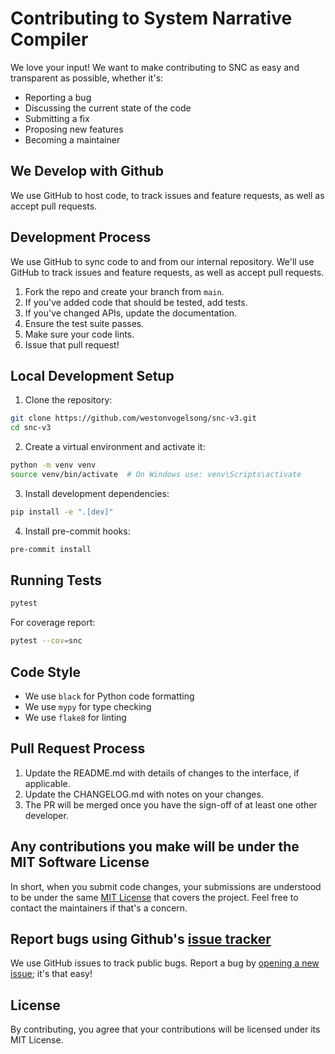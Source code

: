# Contributing to System Narrative Compiler

We love your input! We want to make contributing to SNC as easy and transparent as possible, whether it's:

- Reporting a bug
- Discussing the current state of the code
- Submitting a fix
- Proposing new features
- Becoming a maintainer

## We Develop with Github
We use GitHub to host code, to track issues and feature requests, as well as accept pull requests.

## Development Process
We use GitHub to sync code to and from our internal repository. We'll use GitHub
to track issues and feature requests, as well as accept pull requests.

1. Fork the repo and create your branch from `main`.
2. If you've added code that should be tested, add tests.
3. If you've changed APIs, update the documentation.
4. Ensure the test suite passes.
5. Make sure your code lints.
6. Issue that pull request!

## Local Development Setup

1. Clone the repository:
```bash
git clone https://github.com/westonvogelsong/snc-v3.git
cd snc-v3
```

2. Create a virtual environment and activate it:
```bash
python -m venv venv
source venv/bin/activate  # On Windows use: venv\Scripts\activate
```

3. Install development dependencies:
```bash
pip install -e ".[dev]"
```

4. Install pre-commit hooks:
```bash
pre-commit install
```

## Running Tests
```bash
pytest
```

For coverage report:
```bash
pytest --cov=snc
```

## Code Style
- We use `black` for Python code formatting
- We use `mypy` for type checking
- We use `flake8` for linting

## Pull Request Process

1. Update the README.md with details of changes to the interface, if applicable.
2. Update the CHANGELOG.md with notes on your changes.
3. The PR will be merged once you have the sign-off of at least one other developer.

## Any contributions you make will be under the MIT Software License
In short, when you submit code changes, your submissions are understood to be under the same [MIT License](http://choosealicense.com/licenses/mit/) that covers the project. Feel free to contact the maintainers if that's a concern.

## Report bugs using Github's [issue tracker](https://github.com/westonvogelsong/snc-v3/issues)
We use GitHub issues to track public bugs. Report a bug by [opening a new issue](https://github.com/westonvogelsong/snc-v3/issues/new); it's that easy!

## License
By contributing, you agree that your contributions will be licensed under its MIT License.
